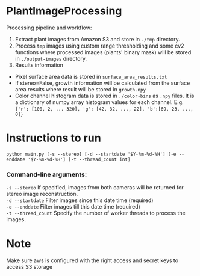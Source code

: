 # PlantImageProcessing

Processing pipeline and workflow:
1. Extract plant images from Amazon S3 and store in `./tmp` directory.
2. Process `tmp` images using custom range thresholding and some cv2 functions where processed images (plants' binary mask) will be stored in `./output-images` directory.
3. Results information
  * Pixel surface area data is stored in `surface_area_results.txt`
  * If stereo=False, growth information will be calculated from the surface area results where result will be stored in `growth.npy`
  * Color channel histogram data is stored in `./color-bins` as `.npy` files. It is a dictionary of numpy array histogram values for each channel. E.g. `{'r': [100, 2, ... 320], 'g': [42, 32, ..., 22], 'b':[69, 23, ..., 0]}`

# Instructions to run
`python main.py [-s --stereo] [-d --startdate '$Y-%m-%d-%H'] [-e --enddate '$Y-%m-%d-%H'] [-t --thread_count int]`
### Command-line arguments:
`-s --stereo`        If specified, images from both cameras will be returned for stereo image reconstruction.  
`-d --startdate`     Filter images since this date time  (required)  
`-e --enddate`       Filter images till this date time  (required)  
`-t --thread_count`  Specify the number of worker threads to process the images.  

# Note
Make sure aws is configured with the right access and secret keys to access S3 storage
